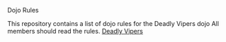 Dojo Rules

This repository contains a list of dojo rules for the Deadly Vipers dojo
All members should read the rules.
[Deadly Vipers]("https://github.com/deadlyvipers")
